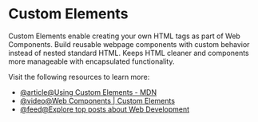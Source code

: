 # Custom Elements

Custom Elements enable creating your own HTML tags as part of Web Components. Build reusable webpage components with custom behavior instead of nested standard HTML. Keeps HTML cleaner and components more manageable with encapsulated functionality.

Visit the following resources to learn more:

- [@article@Using Custom Elements - MDN](https://developer.mozilla.org/en-US/docs/Web/Web_Components/Using_custom_elements)
- [@video@Web Components | Custom Elements](https://www.youtube.com/watch?v=1GT35DSdZbI)
- [@feed@Explore top posts about Web Development](https://app.daily.dev/tags/webdev?ref=roadmapsh)
